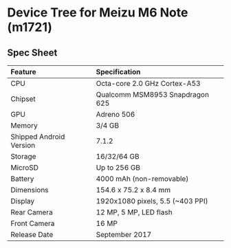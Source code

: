 # Device Tree for Meizu M6 Note (m1721)

## Spec Sheet

| Feature                 | Specification                     |
| :---------------------- | :-------------------------------- |
| CPU                     | Octa-core 2.0 GHz Cortex-A53      |
| Chipset                 | Qualcomm MSM8953 Snapdragon 625   |
| GPU                     | Adreno 506                        |
| Memory                  | 3/4 GB                            |
| Shipped Android Version | 7.1.2                             |
| Storage                 | 16/32/64 GB                       |
| MicroSD                 | Up to 256 GB                      |
| Battery                 | 4000 mAh (non-removable)          |
| Dimensions              | 154.6 x 75.2 x 8.4 mm             |
| Display                 | 1920x1080 pixels, 5.5 (~403 PPI)  |
| Rear Camera             | 12 MP, 5 MP, LED flash            |
| Front Camera            | 16 MP                             |
| Release Date            | September 2017                   |
